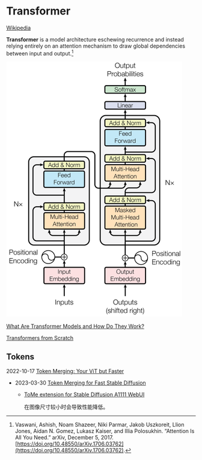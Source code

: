 # Transformer
[Wikipedia](https://en.wikipedia.org/wiki/Transformer_(machine_learning_model))

**Transformer** is a model architecture eschewing recurrence and instead relying entirely on an attention mechanism to draw global dependencies between input and output.[^allyouneed]

![](images/transformer.png)

[What Are Transformer Models and How Do They Work?](https://txt.cohere.com/what-are-transformer-models/)

[Transformers from Scratch](https://e2eml.school/transformers.html)

## Tokens
2022-10-17 [Token Merging: Your ViT but Faster](https://github.com/facebookresearch/ToMe)
- 2023-03-30 [Token Merging for Fast Stable Diffusion](https://github.com/dbolya/tomesd)
  - [ToMe extension for Stable Diffusion A1111 WebUI](https://github.com/SLAPaper/a1111-sd-webui-tome)

    在图像尺寸较小时会导致性能降低。


[^allyouneed]: Vaswani, Ashish, Noam Shazeer, Niki Parmar, Jakob Uszkoreit, Llion Jones, Aidan N. Gomez, Lukasz Kaiser, and Illia Polosukhin. “Attention Is All You Need.” arXiv, December 5, 2017. [https://doi.org/10.48550/arXiv.1706.03762](https://doi.org/10.48550/arXiv.1706.03762).